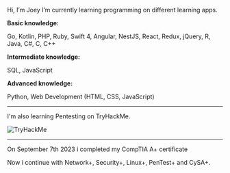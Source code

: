 Hi, I’m Joey
I’m currently learning programming on different learning apps.

<strong>Basic knowledge:</strong> 
<p>Go, Kotlin, PHP, Ruby, Swift 4, Angular, NestJS, React, Redux, jQuery, R, Java, C#, C, C++</p>

<strong>Intermediate knowledge:</strong>
<p>SQL, JavaScript</p>

<strong>Advanced knowledge:</strong>
<p>Python, Web Development (HTML, CSS, JavaScript)</p>

<hr>

I'm also learning Pentesting on TryHackMe.

<img src="https://tryhackme-badges.s3.amazonaws.com/SJ22.png" alt="TryHackMe">
  
  <hr>

On September 7th 2023 i completed my CompTIA A+ certificate
<div data-iframe-width="150" data-iframe-height="270" data-share-badge-id="de70408a-7a9a-4ccc-9d8a-d8db69c9aede" data-share-badge-host="https://www.credly.com"></div>
<script type="text/javascript" async src="//cdn.credly.com/assets/utilities/embed.js"></script>

Now i continue with Network+, Security+, Linux+, PenTest+ and CySA+.



<!---
SJ-22-89/SJ-22-89 is a ✨ special ✨ repository because its `README.md` (this file) appears on your GitHub profile.
You can click the Preview link to take a look at your changes.
--->
